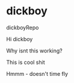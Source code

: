 # dickboy
dickboyRepo

Hi dickboy

Why isnt this working?

This is cool shit

Hmmm - doesn't time fly

